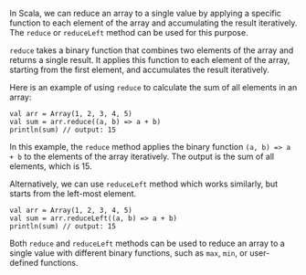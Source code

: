 In Scala, we can reduce an array to a single value by applying a specific function to each element of the array and accumulating the result iteratively. The `reduce` or `reduceLeft` method can be used for this purpose.

`reduce` takes a binary function that combines two elements of the array and returns a single result. It applies this function to each element of the array, starting from the first element, and accumulates the result iteratively.

Here is an example of using `reduce` to calculate the sum of all elements in an array:

```
val arr = Array(1, 2, 3, 4, 5)
val sum = arr.reduce((a, b) => a + b)
println(sum) // output: 15
```

In this example, the `reduce` method applies the binary function `(a, b) => a + b` to the elements of the array iteratively. The output is the sum of all elements, which is 15.

Alternatively, we can use `reduceLeft` method which works similarly, but starts from the left-most element.

```
val arr = Array(1, 2, 3, 4, 5)
val sum = arr.reduceLeft((a, b) => a + b)
println(sum) // output: 15
``` 

Both `reduce` and `reduceLeft` methods can be used to reduce an array to a single value with different binary functions, such as `max`, `min`, or user-defined functions.